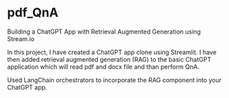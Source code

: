 # pdf_QnA
Building a ChatGPT App with Retrieval Augmented Generation using Stream.io

In this project, I have created a ChatGPT app clone using Streamlit. I have then added retrieval augmented generation (RAG) to the basic ChatGPT application which will read pdf and docx file and than perform QnA.

Used LangChain orchestrators to incorporate the RAG component into your ChatGPT app.


